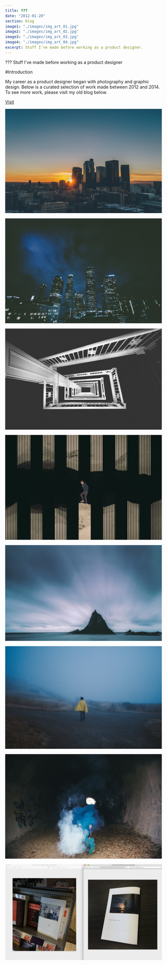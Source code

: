 ```yaml
---
title: ???
date: "2012-01-20"
section: blog
image1: "./images/img_art_01.jpg"
image2: "./images/img_art_02.jpg"
image3: "./images/img_art_03.jpg"
image4: "./images/img_art_04.jpg"
excerpt: Stuff I've made before working as a product designer.
---
```


<content-title>
???
</content-title>
<content-excerpt>
Stuff I've made before working as a product designer
</content-excerpt>

#Introduction

My career as a product designer began with photography and graphic design. Below is a curated selection of work made between 2012 and 2014. To see more work, please visit my old blog below.

<blog-button>
<button-visit>
<a href="https://skrapkam.tumblr.com">Visit</a>
</blog-button>

![](./images/img_art_05.jpg " ")

![](./images/img_art_06.jpg " ")

![](./images/img_art_07.jpg " ")

![](./images/img_art_08.jpg " ")

![](./images/img_art_09.jpg " ")

![](./images/img_art_10.jpg " ")

![](./images/img_art_11.jpg " ")

![](./images/img_art_12.jpg " ")
